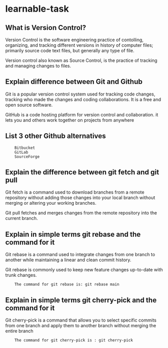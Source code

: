 # learnable-task

## What is Version Control? 
Version Control is the software engineering practice of contolling, organizing, and tracking different versions in history of computer files; primarily source code text files, but generally any type of file.

Version control also known as Source Control, is the practice of tracking and managing changes to files. 

## Explain difference between Git and Github

 Git is a popular version control system used for tracking code changes, tracking who made the changes
        and coding collaborations. It is a free and open source software. 


  GitHub is a code hosting platform for version control and collaboration. it lets you and others work 
        together on projects from anywhere


## List 3 other Github alternatives

        Bitbucket
        GitLab
        SourceForge


## Explain the difference between git fetch and git pull


Git fetch is a command used to download branches from a remote repository without adding 
        those changes into your local branch without merging or altering your working branches.

Git  pull fetches and merges changes from the remote repository into
        the current branch.



## Explain in simple terms git rebase and the command for it

Git rebase is a command used to integrate changes from one branch to another
        while maintaining a linear and clean commit history. 

 Git rebase is commonly used to keep new feature changes up-to-date with trunk changes.  


        The command for git rebase is: git rebase main

## Explain in simple terms git cherry-pick and the command for it

 Git cherry-pick is a command that allows you to select specific commits from one 
        branch and apply them to another branch without merging the entire branch


        The command for git cherry-pick is : git cherry-pick 